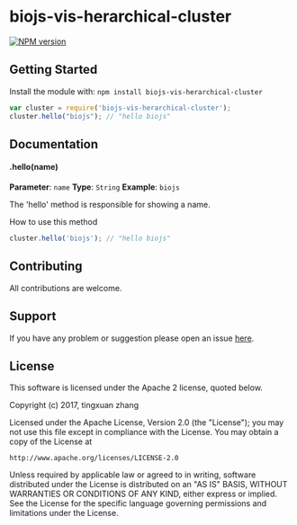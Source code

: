 # biojs-vis-herarchical-cluster

[![NPM version](http://img.shields.io/npm/v/biojs-vis-herarchical-cluster.svg)](https://www.npmjs.org/package/biojs-vis-herarchical-cluster) 

> 

## Getting Started
Install the module with: `npm install biojs-vis-herarchical-cluster`

```javascript
var cluster = require('biojs-vis-herarchical-cluster');
cluster.hello("biojs"); // "hello biojs"
```

## Documentation

#### .hello(name)

**Parameter**: `name`
**Type**: `String`
**Example**: `biojs`

The 'hello' method is responsible for showing a name.

How to use this method

```javascript
cluster.hello('biojs'); // "hello biojs"
```

## Contributing

All contributions are welcome.

## Support

If you have any problem or suggestion please open an issue [here](https://github.com/tingxuanz/biojs-vis-herarchical-cluster/issues).

## License 
This software is licensed under the Apache 2 license, quoted below.

Copyright (c) 2017, tingxuan zhang

Licensed under the Apache License, Version 2.0 (the "License"); you may not
use this file except in compliance with the License. You may obtain a copy of
the License at

    http://www.apache.org/licenses/LICENSE-2.0

Unless required by applicable law or agreed to in writing, software
distributed under the License is distributed on an "AS IS" BASIS, WITHOUT
WARRANTIES OR CONDITIONS OF ANY KIND, either express or implied. See the
License for the specific language governing permissions and limitations under
the License.
